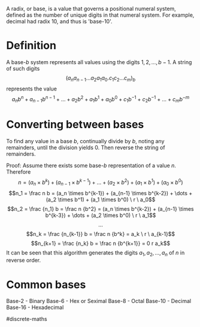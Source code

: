 A radix, or base, is a value that governs a positional numeral system, defined as the number of unique digits in that numeral system. For example, decimal had radix 10, and thus is 'base-10'.

# Definition
A base-$b$ system represents all values using the digits $1, 2, \dots, b-1$. A string of such digits $$(a_n a_{n-1} \dots a_2 a_1 a_0 . c_1 c_2 \dots c_m)_b$$ represents the value $$a_n b^n + a_{n-1} b^{n-1} + \dots + a_2 b^2 + a_1 b^1 + a_0 b^0 + c_1 b^{-1} + c_2 b ^{-1} + \dots + c_m b^{-m}$$
# Converting between bases
To find any value in a base $b$, continually divide by $b$, noting any remainders, until the division yields 0. Then reverse the string of remainders. 

Proof:
Assume there exists some base-$b$ representation of a value $n$. Therefore $$n = (a_n \times b^k) + (a_{n-1} \times b^{k-1}) + ... + (a_2 \times b^2) + (a_1 \times b^1) + (a_0 \times b^0)$$$$n_1 = \frac n b = (a_n \times b^{k-1}) + (a_{n-1} \times b^{k-2}) + \dots + (a_2 \times b^1) + (a_1 \times b^0) \ r \ a_0$$$$n_2 = \frac {n_1} b = \frac n {b^2} = (a_n \times b^{k-2}) + (a_{n-1} \times b^{k-3}) + \dots + (a_2 \times b^0) \ r \ a_1$$$$\dots$$$$n_k = \frac {n_{k-1}} b = \frac n {b^k} = a_k \ r \ a_{k-1}$$$$n_{k+1} = \frac {n_k} b = \frac n {b^{k+1}} = 0 r a_k$$
It can be seen that this algorithm generates the digits $a_1, a_2, \dots, a_n$ of $n$ in reverse order.

# Common bases
Base-2 - Binary
Base-6 - Hex or Seximal
Base-8 - Octal
Base-10 - Decimal
Base-16 - Hexadecimal

#discrete-maths